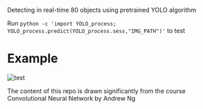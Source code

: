 Detecting in real-time 80 objects using pretrained YOLO algorithm

Run ``python -c 'import YOLO_process; YOLO_process.predict(YOLO_process.sess,"IMG_PATH")'`` to test

# Example

![test](https://user-images.githubusercontent.com/29159878/48079319-1dcd6700-e1b9-11e8-9f84-b3e983919f32.jpg)

The content of this repo is drawn significantly from the course Convolutional Neural Network by Andrew Ng
